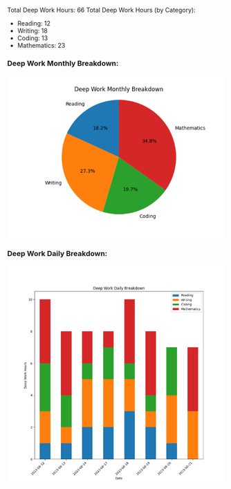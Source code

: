 Total Deep Work Hours: 66 
Total Deep Work Hours (by Category):
  - Reading: 12
  - Writing: 18
  - Coding: 13
  - Mathematics: 23

 ### Deep Work Monthly Breakdown: 
![Pie Chart](pie_chart.png) 

 ### Deep Work Daily Breakdown: 
![Stacked Bar Graph](stacked_bar_graph.png) 
